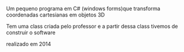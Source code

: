 Um pequeno programa em C# (windows forms)que transforma coordenadas cartesianas em objetos 3D

Tem uma class criada pelo professor e a partir dessa class tivemos de construir o software

realizado em 2014
